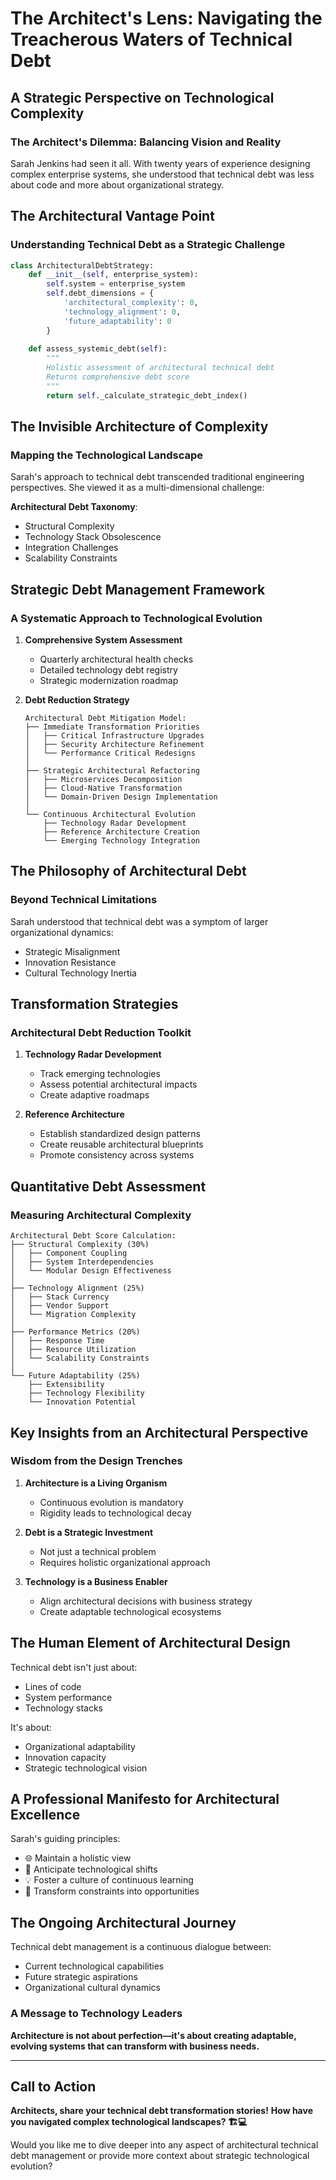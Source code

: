 # The Architect's Lens: Navigating the Treacherous Waters of Technical Debt

## A Strategic Perspective on Technological Complexity

### The Architect's Dilemma: Balancing Vision and Reality

Sarah Jenkins had seen it all. With twenty years of experience designing complex enterprise systems, she understood that technical debt was less about code and more about organizational strategy.

## The Architectural Vantage Point

### Understanding Technical Debt as a Strategic Challenge

```python
class ArchitecturalDebtStrategy:
    def __init__(self, enterprise_system):
        self.system = enterprise_system
        self.debt_dimensions = {
            'architectural_complexity': 0,
            'technology_alignment': 0,
            'future_adaptability': 0
        }
    
    def assess_systemic_debt(self):
        """
        Holistic assessment of architectural technical debt
        Returns comprehensive debt score
        """
        return self._calculate_strategic_debt_index()
```

## The Invisible Architecture of Complexity

### Mapping the Technological Landscape

Sarah's approach to technical debt transcended traditional engineering perspectives. She viewed it as a multi-dimensional challenge:

**Architectural Debt Taxonomy**:
- Structural Complexity
- Technology Stack Obsolescence
- Integration Challenges
- Scalability Constraints

## Strategic Debt Management Framework

### A Systematic Approach to Technological Evolution

1. **Comprehensive System Assessment**
   - Quarterly architectural health checks
   - Detailed technology debt registry
   - Strategic modernization roadmap

2. **Debt Reduction Strategy**
   ```
   Architectural Debt Mitigation Model:
   ├── Immediate Transformation Priorities
   │   ├── Critical Infrastructure Upgrades
   │   ├── Security Architecture Refinement
   │   └── Performance Critical Redesigns
   │
   ├── Strategic Architectural Refactoring
   │   ├── Microservices Decomposition
   │   ├── Cloud-Native Transformation
   │   └── Domain-Driven Design Implementation
   │
   └── Continuous Architectural Evolution
       ├── Technology Radar Development
       ├── Reference Architecture Creation
       └── Emerging Technology Integration
   ```

## The Philosophy of Architectural Debt

### Beyond Technical Limitations

Sarah understood that technical debt was a symptom of larger organizational dynamics:
- Strategic Misalignment
- Innovation Resistance
- Cultural Technology Inertia

## Transformation Strategies

### Architectural Debt Reduction Toolkit

1. **Technology Radar Development**
   - Track emerging technologies
   - Assess potential architectural impacts
   - Create adaptive roadmaps

2. **Reference Architecture**
   - Establish standardized design patterns
   - Create reusable architectural blueprints
   - Promote consistency across systems

## Quantitative Debt Assessment

### Measuring Architectural Complexity

```
Architectural Debt Score Calculation:
├── Structural Complexity (30%)
│   ├── Component Coupling
│   ├── System Interdependencies
│   └── Modular Design Effectiveness
│
├── Technology Alignment (25%)
│   ├── Stack Currency
│   ├── Vendor Support
│   └── Migration Complexity
│
├── Performance Metrics (20%)
│   ├── Response Time
│   ├── Resource Utilization
│   └── Scalability Constraints
│
└── Future Adaptability (25%)
    ├── Extensibility
    ├── Technology Flexibility
    └── Innovation Potential
```

## Key Insights from an Architectural Perspective

### Wisdom from the Design Trenches

1. **Architecture is a Living Organism**
   - Continuous evolution is mandatory
   - Rigidity leads to technological decay

2. **Debt is a Strategic Investment**
   - Not just a technical problem
   - Requires holistic organizational approach

3. **Technology is a Business Enabler**
   - Align architectural decisions with business strategy
   - Create adaptable technological ecosystems

## The Human Element of Architectural Design

Technical debt isn't just about:
- Lines of code
- System performance
- Technology stacks

It's about:
- Organizational adaptability
- Innovation capacity
- Strategic technological vision

## A Professional Manifesto for Architectural Excellence

Sarah's guiding principles:
- 🌐 Maintain a holistic view
- 🔮 Anticipate technological shifts
- 💡 Foster a culture of continuous learning
- 🚀 Transform constraints into opportunities

## The Ongoing Architectural Journey

Technical debt management is a continuous dialogue between:
- Current technological capabilities
- Future strategic aspirations
- Organizational cultural dynamics

### A Message to Technology Leaders

**Architecture is not about perfection—it's about creating adaptable, evolving systems that can transform with business needs.**

---

## Call to Action

**Architects, share your technical debt transformation stories!**
**How have you navigated complex technological landscapes? 🏗️💻**

Would you like me to dive deeper into any aspect of architectural technical debt management or provide more context about strategic technological evolution?​​​​​​​​​​​​​​​​
